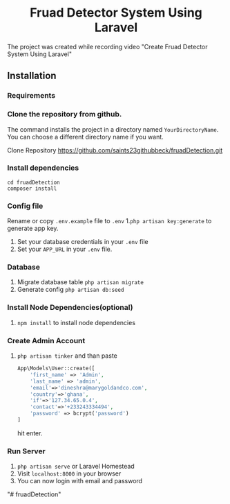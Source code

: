 <p align="center">
    <h1 align="center"> Fruad Detector System Using Laravel</h1>
</p>

The project was created while recording video "Create Fruad Detector System Using Laravel"

## Installation

### Requirements

### Clone the repository from github.
  
The command installs the project in a directory named `YourDirectoryName`. You can choose a different
directory name if you want.

Clone Repository  https://github.com/saints23githubbeck/fruadDetection.git

### Install dependencies

    cd fruadDetection
    composer install

### Config file

Rename or copy `.env.example` file to `.env` 1.`php artisan key:generate` to generate app key.

1. Set your database credentials in your `.env` file
1. Set your `APP_URL` in your `.env` file.

### Database

1. Migrate database table `php artisan migrate`
1. Generate config `php artisan db:seed`

### Install Node Dependencies(optional)

1. `npm install` to install node dependencies


### Create Admin Account

1. `php artisan tinker` and than paste
    ```php
    App\Models\User::create([
        'first_name' => 'Admin',
        'last_name' => 'admin',
        'email'=>'dineshra@marygoldandco.com',
        'country'=>'ghana',
        'if'=>'127.34.65.0.4',
        'contact'=>'+233243334494',
        'password' => bcrypt('password')
    ]
    ```
    hit enter.


### Run Server

1. `php artisan serve` or Laravel Homestead
2. Visit `localhost:8000` in your browser
3. You can now login with email and password

"# fruadDetection" 
